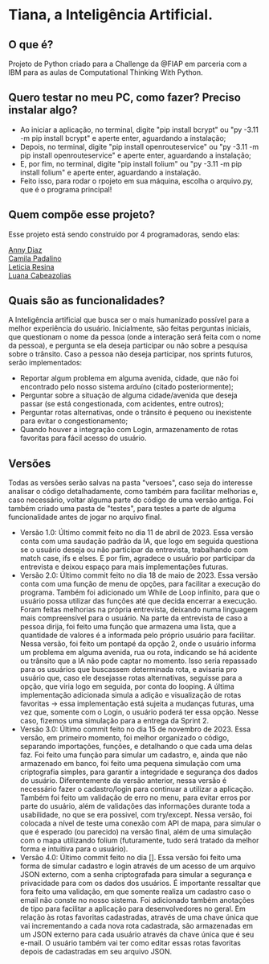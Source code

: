 # Tiana, a Inteligência Artificial.

## O que é?

Projeto de Python criado para a Challenge da @FIAP em parceria com a IBM para as aulas de Computational Thinking With Python.

## Quero testar no meu PC, como fazer? Preciso instalar algo?

- Ao iniciar a aplicação, no terminal, digite "pip install bcrypt" ou "py -3.11 -m pip install bcrypt" e aperte enter, aguardando a instalação;
- Depois, no terminal, digite "pip install openrouteservice" ou "py -3.11 -m pip install openrouteservice" e aperte enter, aguardando a instalação;
- E, por fim, no terminal, digite "pip install folium" ou "py -3.11 -m pip install folium" e aperte enter, aguardando a instalação.
- Feito isso, para rodar o rpojeto em sua máquina, escolha o arquivo.py, que é o programa principal!

## Quem compõe esse projeto?

Esse projeto está sendo construído por 4 programadoras, sendo elas:

<a href="https://github.com/anny-dias">Anny Diaz</a> <br>
<a href="https://github.com/camilapadalino">Camila Padalino</a> <br>
<a href="https://github.com/letyresina">Leticia Resina</a> <br>
<a href="https://github.com/Luanacabezaolias">Luana Cabeazolias</a> <br>

## Quais são as funcionalidades?

A Inteligência artificial que busca ser o mais humanizado possível para a melhor experiência do usuário. Inicialmente, são feitas perguntas iniciais, que questionam o nome da pessoa (onde a interação será feita com o nome da pessoa), e pergunta se ela deseja participar ou não sobre a pesquisa sobre o trânsito. Caso a pessoa não deseja participar, nos sprints futuros, serão implementados:

<ul>
<li>Reportar algum problema em alguma avenida, cidade, que não foi encontrado pelo nosso sistema arduíno (citado posteriormente);</li>
<li>Perguntar sobre a situação de alguma cidade/avenida que deseja passar (se está congestionada, com acidentes, entre outros);</li>
<li>Perguntar rotas alternativas, onde o trânsito é pequeno ou inexistente para evitar o congestionamento;</li>
<li>Quando houver a integração com Login, armazenamento de rotas favoritas para fácil acesso do usuário.</li>
</ul>

## Versões 

Todas as versões serão salvas na pasta "versoes", caso seja do interesse analisar o código detalhadamente, como também para facilitar melhorias e, caso necessário, voltar alguma parte do código de uma versão antiga.
Foi também criado uma pasta de "testes", para testes a parte de alguma funcionalidade antes de jogar no arquivo final.

<ul>
<li>Versão 1.0: Último commit feito no dia 11 de abril de 2023. Essa versão conta com uma saudação padrão da IA, que logo em seguida questiona se o usuário deseja ou não participar da entrevista, trabalhando com match case, ifs e elses. E por fim, agradece o usuário por participar da entrevista e deixou espaço para mais implementações futuras. </li>

<li>Versão 2.0: Último commit feito no dia 18 de maio de 2023. Essa versão conta com uma função de menu de opções, para facilitar a execução do programa. Também foi adicionado um While de Loop infinito, para que o usuário possa utilizar das funções até que decida encerrar a execução. Foram feitas melhorias na própria entrevista, deixando numa linguagem mais compreensível para o usuário. Na parte da entrevista de caso a pessoa dirija, foi feito uma função que armazena uma lista, que a quantidade de valores é a informada pelo próprio usuário para facilitar. Nessa versão, foi feito um pontapé da opção 2, onde o usuário informa um problema em alguma avenida, rua ou rota, indicando se há acidente ou trânsito que a IA não pode captar no momento. Isso seria repassado para os usuários que buscassem determinada rota, e avisaria pro usuário que, caso ele desejasse rotas alternativas, seguisse para a opção, que viria logo em seguida, por conta do looping. A última implementação adicionada simula a adição e visualização de rotas favoritas -> essa implementação está sujeita a mudanças futuras, uma vez que, somente com o Login, o usuário poderá ter essa opção. Nesse caso, fizemos uma simulação para a entrega da Sprint 2.</li>

<li>Versão 3.0: Último commit feito no dia 15 de novembro de 2023. Essa versão, em primeiro momento, foi melhor organizado o código, separando importações, funções, e detalhando o que cada uma delas faz. Foi feito uma função para simular um cadastro, e, ainda que não armazenado em banco, foi feito uma pequena simulação com uma criptografia simples, para garantir a integridade e segurança dos dados do usuário. Diferentemente da versão anterior, nessa versão é necessário fazer o cadastro/login para continuar a utilizar a aplicação. Também foi feito um validação de erro no menu, para evitar erros por parte do usuário, além de validações das informações durante toda a usabilidade, no que se era possivel, com try/except. Nessa versão, foi colocada a nível de teste uma conexão com API de mapa, para simular o que é esperado (ou parecido) na versão final, além de uma simulação com o mapa utilizando folium (futuramente, tudo será tratado da melhor forma e intuitiva para o usuário).</li>

<li>Versão 4.0: Último commit feito no dia []. Essa versão foi feito uma forma de simular cadastro e login através de um acesso de um arquivo JSON externo, com a senha criptografada para simular a segurança e privacidade para com os dados dos usuários. É importante ressaltar que fora feito uma validação, em que somente realiza um cadastro caso o email não conste no nosso sistema. Foi adicionado também anotações de tipo para facilitar a aplicação para desenvolvedores no geral. Em relação às rotas favoritas cadastradas, através de uma chave única que vai incrementando a cada nova rota cadastrada, são armazenadas em um JSON externo para cada usuário através da chave única que é seu e-mail. O usuário também vai ter como editar essas rotas favoritas depois de cadastradas em seu arquivo JSON.</li>

</ul>